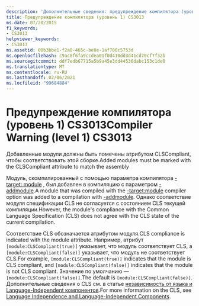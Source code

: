 ```yaml
---
description: 'Дополнительные сведения: предупреждение компилятора (уровень 1) CS3013'
title: Предупреждение компилятора (уровень 1) CS3013
ms.date: 07/20/2015
f1_keywords:
- CS3013
helpviewer_keywords:
- CS3013
ms.assetid: 00b3bbe1-f2a0-465c-be0e-1af700c5753d
ms.openlocfilehash: c9ac8f6fa9ccdea01f0d410dd3d41cd70cf7f32b
ms.sourcegitcommit: ddf7edb67715a5b9a45e3dd44536dabc153c1de0
ms.translationtype: MT
ms.contentlocale: ru-RU
ms.lasthandoff: 02/06/2021
ms.locfileid: "99684884"
---
```

# <a name="compiler-warning-level-1-cs3013"></a><span data-ttu-id="bf8c1-103">Предупреждение компилятора (уровень 1) CS3013</span><span class="sxs-lookup"><span data-stu-id="bf8c1-103">Compiler Warning (level 1) CS3013</span></span>

<span data-ttu-id="bf8c1-104">Добавленные модули должны быть помечены атрибутом CLSCompliant, чтобы соответствовать этой сборке.</span><span class="sxs-lookup"><span data-stu-id="bf8c1-104">Added modules must be marked with the CLSCompliant attribute to match the assembly</span></span>  
  
 <span data-ttu-id="bf8c1-105">Модуль, скомпилированный с помощью параметра компилятора [-target: module](../language-reference/compiler-options/target-module-compiler-option.md) , был добавлен в компиляцию с параметром [-addmodule](../language-reference/compiler-options/addmodule-compiler-option.md).</span><span class="sxs-lookup"><span data-stu-id="bf8c1-105">A module that was compiled with the [-target:module](../language-reference/compiler-options/target-module-compiler-option.md) compiler option was added to a compilation with [-addmodule](../language-reference/compiler-options/addmodule-compiler-option.md).</span></span> <span data-ttu-id="bf8c1-106">Однако соответствие модуля спецификации CLS не согласуется с состоянием CLS текущей компиляции.</span><span class="sxs-lookup"><span data-stu-id="bf8c1-106">However, the module's compliance with the Common Language Specification (CLS) does not agree with the CLS state of the current compilation.</span></span>  
  
 <span data-ttu-id="bf8c1-107">Соответствие CLS обозначается атрибутом модуля.</span><span class="sxs-lookup"><span data-stu-id="bf8c1-107">CLS compliance is indicated with the module attribute.</span></span> <span data-ttu-id="bf8c1-108">Например, атрибут `[module:CLSCompliant(true)]` указывает, что модуль соответствует CLS, а `[module:CLSCompliant(false)]` указывает, что модуль не соответствует CLS.</span><span class="sxs-lookup"><span data-stu-id="bf8c1-108">For example, `[module:CLSCompliant(true)]` indicates that the module is CLS compliant, and `[module:CLSCompliant(false)]` indicates that the module is not CLS compliant.</span></span> <span data-ttu-id="bf8c1-109">Значение по умолчанию — `[module:CLSCompliant(false)]`.</span><span class="sxs-lookup"><span data-stu-id="bf8c1-109">The default is `[module:CLSCompliant(false)]`.</span></span> <span data-ttu-id="bf8c1-110">Дополнительные сведения о CLS см. в статье [независимость от языка и Language-Independent компонентов](../../standard/language-independence-and-language-independent-components.md).</span><span class="sxs-lookup"><span data-stu-id="bf8c1-110">For more information on the CLS, see [Language Independence and Language-Independent Components](../../standard/language-independence-and-language-independent-components.md).</span></span>
